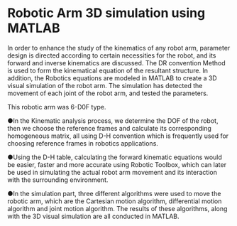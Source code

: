# Robotic Arm 3D simulation using MATLAB
In order to enhance the study of the kinematics of any robot arm, parameter design is directed according to certain necessities for the robot, and its forward and inverse kinematics are discussed. The DR convention Method is used to form the kinematical equation of the resultant structure. In addition, the Robotics equations are modeled in MATLAB to create a 3D visual simulation of the robot arm. The simulation has detected the movement of each joint of the robot arm, and tested the parameters.

This robotic arm was 6-D0F type.

●In the Kinematic analysis process, we determine the DOF of the robot, then we choose the reference frames and calculate its corresponding homogeneous matrix, all using D-H convention which is frequently used for choosing reference frames in robotics applications.

●Using the D-H table, calculating the forward kinematic equations would be easier, faster and more accurate using Robotic Toolbox, which can later be used in simulating the actual robot arm movement and its interaction with the surrounding environment.

●In the simulation part, three different algorithms were used to move the robotic arm, which are the Cartesian motion algorithm, differential motion algorithm and joint motion algorithm. The results of these algorithms, along with the 3D visual simulation are all conducted in MATLAB. 
